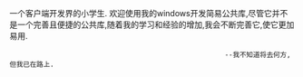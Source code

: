 一个客户端开发界的小学生.
欢迎使用我的windows开发简易公共库,尽管它并不是一个完善且便捷的公共库,随着我的学习和经验的增加,我会不断完善它,使它更加易用.

                                                         --我不知道将去何方,但我已在路上.

<!---
Chihiro-xm/Chihiro-xm is a ✨ special ✨ repository because its `README.md` (this file) appears on your GitHub profile.
You can click the Preview link to take a look at your changes.
--->
